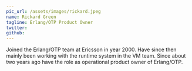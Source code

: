 ```yaml
---
pic_url: /assets/images/rickard.jpeg
name: Rickard Green
tagline: Erlang/OTP Product Owner
twitter:
github:
---
```


Joined the Erlang/OTP team at Ericsson in year 2000. Have since then mainly been working with the runtime system in the VM team. Since about two years ago have the role as operational product owner of Erlang/OTP.

